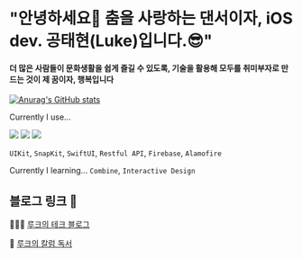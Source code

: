 # "안녕하세요👋 춤을 사랑하는 댄서이자, iOS dev. 공태현(Luke)입니다.😎"


#### 더 많은 사람들이 문화생활을 쉽게 즐길 수 있도록, 기술을 활용해 모두를 취미부자로 만드는 것이 제 꿈이자, 행복입니다 

[![Anurag's GitHub stats](https://github-readme-stats.vercel.app/api?username=Apple-Kong)](https://github.com/anuraghazra/github-readme-stats)

Currently I use...

<img src="https://img.shields.io/badge/Swift-orange?style=flat-square&logo=Swift&logoColor=white"/></a>
<img src="https://img.shields.io/badge/Firebase-yellow?style=flat-square&logo=Firebase&logoColor=white"/></a>
<img src="https://img.shields.io/badge/Git-F05032?style=flat-square&logo=Git&logoColor=white"/></a>

`UIKit`, `SnapKit`, `SwiftUI`, `Restful API`, `Firebase`, `Alamofire`


Currently I learning...
`Combine`, `Interactive Design`

## 블로그 링크 🔗
🧑🏻‍💻 [루크의 테크 블로그](https://luke-kong.oopy.io)

📝 [루크의 칼럼 독서](https://getliner.com/feeds/user/7205664?shareOption=profile)

<!--
**Apple-Kong/Apple-Kong** is a ✨ _special_ ✨ repository because its `README.md` (this file) appears on your GitHub profile.





- 🔭 I’m currently working on ...
- 🌱 I’m currently learning ...
- 👯 I’m looking to collaborate on ...
- 🤔 I’m looking for help with ...
- 💬 Ask me about ...
- 📫 How to reach me: ...
- 😄 Pronouns: ...
- ⚡ Fun fact: ...
-->
